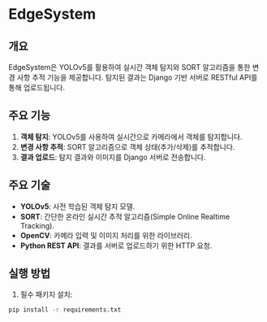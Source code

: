 # EdgeSystem

## 개요
EdgeSystem은 YOLOv5를 활용하여 실시간 객체 탐지와 SORT 알고리즘을 통한 변경 사항 추적 기능을 제공합니다. 탐지된 결과는 Django 기반 서버로 RESTful API를 통해 업로드됩니다.

## 주요 기능
1. **객체 탐지**: YOLOv5를 사용하여 실시간으로 카메라에서 객체를 탐지합니다.
2. **변경 사항 추적**: SORT 알고리즘으로 객체 상태(추가/삭제)를 추적합니다.
3. **결과 업로드**: 탐지 결과와 이미지를 Django 서버로 전송합니다.

## 주요 기술
- **YOLOv5**: 사전 학습된 객체 탐지 모델.
- **SORT**: 간단한 온라인 실시간 추적 알고리즘(Simple Online Realtime Tracking).
- **OpenCV**: 카메라 입력 및 이미지 처리를 위한 라이브러리.
- **Python REST API**: 결과를 서버로 업로드하기 위한 HTTP 요청.

## 실행 방법
1. 필수 패키지 설치:
```bash
pip install -r requirements.txt
